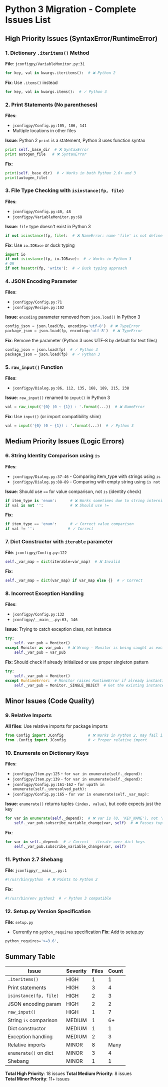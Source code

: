 # Python 3 Migration - Complete Issues List

## High Priority Issues (SyntaxError/RuntimeError)

### 1. Dictionary `.iteritems()` Method
**File**: `jconfigpy/VariableMonitor.py:31`
```python
for key, val in kwargs.iteritems():  # ❌ Python 2
```
**Fix**: Use `.items()` instead
```python
for key, val in kwargs.items():  # ✓ Python 3
```

### 2. Print Statements (No parentheses)
**Files**: 
- `jconfigpy/Config.py:105, 106, 141`
- Multiple locations in other files

**Issue**: Python 2 `print` is a statement, Python 3 uses function syntax
```python
print self._base_dir  # ❌ SyntaxError
print autogen_file   # ❌ SyntaxError
```
**Fix**:
```python
print(self._base_dir)  # ✓ Works in both Python 2.6+ and 3
print(autogen_file)
```

### 3. File Type Checking with `isinstance(fp, file)`
**Files**:
- `jconfigpy/Config.py:40, 48`
- `jconfigpy/VariableMonitor.py:68`

**Issue**: `file` type doesn't exist in Python 3
```python
if not isinstance(fp, file):  # ❌ NameError: name 'file' is not defined
```
**Fix**: Use `io.IOBase` or duck typing
```python
import io
if not isinstance(fp, io.IOBase):  # ✓ Works in Python 3
# OR
if not hasattr(fp, 'write'):  # ✓ Duck typing approach
```

### 4. JSON Encoding Parameter
**Files**:
- `jconfigpy/Config.py:71`
- `jconfigpy/Recipe.py:102`

**Issue**: `encoding` parameter removed from `json.load()` in Python 3
```python
config_json = json.load(fp, encoding='utf-8')  # ❌ TypeError
package_json = json.load(fp, encoding='utf-8')  # ❌ TypeError
```
**Fix**: Remove the parameter (Python 3 uses UTF-8 by default for text files)
```python
config_json = json.load(fp)  # ✓ Python 3
package_json = json.load(fp)  # ✓ Python 3
```

### 5. `raw_input()` Function
**Files**:
- `jconfigpy/Dialog.py:86, 112, 135, 168, 189, 215, 238`

**Issue**: `raw_input()` renamed to `input()` in Python 3
```python
val = raw_input('{0} (0 ~ {1}) : '.format(...))  # ❌ NameError
```
**Fix**: Use `input()` (or import compatibility shim)
```python
val = input('{0} (0 ~ {1}) : '.format(...))  # ✓ Python 3
```

## Medium Priority Issues (Logic Errors)

### 6. String Identity Comparison using `is`
**Files**:
- `jconfigpy/Dialog.py:37-46` - Comparing item_type with strings using `is`
- `jconfigpy/Dialog.py:88-89` - Comparing with empty string using `is not`

**Issue**: Should use `==` for value comparison, not `is` (identity check)
```python
if item_type is 'enum':      # ❌ Works sometimes due to string interning, unreliable
if val is not '':            # ❌ Should use !=
```
**Fix**:
```python
if item_type == 'enum':      # ✓ Correct value comparison
if val != '':               # ✓ Correct
```

### 7. Dict Constructor with `iterable` parameter
**File**: `jconfigpy/Config.py:122`
```python
self._var_map = dict(iterable=var_map)  # ❌ Invalid
```
**Fix**:
```python
self._var_map = dict(var_map) if var_map else {}  # ✓ Correct
```

### 8. Incorrect Exception Handling
**Files**:
- `jconfigpy/Config.py:132`
- `jconfigpy/__main__.py:63, 146`

**Issue**: Trying to catch exception class, not instance
```python
try:
    self._var_pub = Monitor()
except Monitor as var_pub:  # ❌ Wrong - Monitor is being caught as exception
    self._var_pub = var_pub
```
**Fix**: Should check if already initialized or use proper singleton pattern
```python
try:
    self._var_pub = Monitor()
except RuntimeError:  # Monitor raises RuntimeError if already instantiated
    self._var_pub = Monitor._SINGLE_OBJECT  # Get the existing instance
```

## Minor Issues (Code Quality)

### 9. Relative Imports
**All files**: Use relative imports for package imports
```python
from Config import JConfig           # ❌ Works in Python 2, may fail in Python 3 packages
from .Config import JConfig          # ✓ Proper relative import
```

### 10. Enumerate on Dictionary Keys
**Files**:
- `jconfigpy/Item.py:125` - `for var in enumerate(self._depend):`
- `jconfigpy/Item.py:139` - `for var in enumerate(self._depend):`
- `jconfigpy/Config.py:161-162` - `for upath in enumerate(self._unresolved_path):`
- `jconfigpy/Config.py:165` - `for var in enumerate(self._var_map):`

**Issue**: `enumerate()` returns tuples `(index, value)`, but code expects just the key
```python
for var in enumerate(self._depend):  # ❌ var is (0, 'KEY_NAME'), not 'KEY_NAME'
    self._var_pub.subscribe_variable_change(var, self)  # ❌ Passes tuple instead of key
```
**Fix**:
```python
for var in self._depend:  # ✓ Correct - iterate over dict keys
    self._var_pub.subscribe_variable_change(var, self)
```

### 11. Python 2.7 Shebang
**File**: `jconfigpy/__main__.py:1`
```python
#!/usr/bin/python  # ❌ Points to Python 2
```
**Fix**:
```python
#!/usr/bin/env python3  # ✓ Python 3 compatible
```

### 12. Setup.py Version Specification
**File**: `setup.py`
- Currently no `python_requires` specification
**Fix**: Add to setup.py
```python
python_requires='>=3.6',
```

## Summary Table

| Issue | Severity | Files | Count |
|-------|----------|-------|-------|
| `.iteritems()` | HIGH | 1 | 1 |
| Print statements | HIGH | 3 | 4 |
| `isinstance(fp, file)` | HIGH | 2 | 3 |
| JSON encoding param | HIGH | 2 | 2 |
| `raw_input()` | HIGH | 1 | 7 |
| String `is` comparison | MEDIUM | 1 | 6+ |
| Dict constructor | MEDIUM | 1 | 1 |
| Exception handling | MEDIUM | 2 | 3 |
| Relative imports | MINOR | 8 | Many |
| `enumerate()` on dict | MINOR | 3 | 4 |
| Shebang | MINOR | 1 | 1 |

**Total High Priority**: 18 issues
**Total Medium Priority**: 8 issues  
**Total Minor Priority**: 11+ issues

